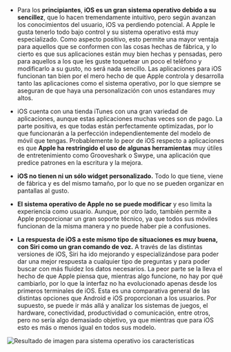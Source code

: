 - Para los  **principiantes**,  **iOS es un gran sistema operativo debido a su sencillez**, que lo hacen tremendamente intuitivo, pero según avanzan los conocimientos del usuario, iOS va perdiendo potencial. A Apple le gusta tenerlo todo bajo control y su sistema operativo está muy especializado.
Como aspecto positivo, esto permite una mayor ventaja para aquellos que se conformen con las cosas hechas de fábrica, y lo cierto es que sus aplicaciones están muy bien hechas y pensadas, pero para aquellos a los que les guste toquetear un poco el teléfono y modificarlo a su gusto, no será nada sencillo.
Las aplicaciones para iOS funcionan tan bien por el mero hecho de que Apple controla y desarrolla tanto las aplicaciones como el sistema operativo, por lo que siempre se aseguran de que haya una personalización con unos estandares muy altos.

- iOS cuenta con una tienda iTunes con una gran variedad de aplicaciones, aunque estas aplicaciones muchas veces son de pago. La parte positiva, es que todas están perfectamente optimizadas, por lo que funcionarán a la perfección independientemente del modelo de móvil que tengas.
Probablemente lo peor de iOS respecto a aplicaciones es que  **Apple ha restringido el uso de algunas herramientas**  muy útiles de entretenimiento como Grooveshark o Swype, una aplicación que predice patrones en la escritura y la mejora.

- **iOS no tienen ni un sólo widget personalizado.** Todo lo que tiene, viene de fábrica y es del mismo tamaño, por lo que no se pueden organizar en pantallas al gusto.

- **El sistema operativo de Apple no se puede modificar** y eso limita la experiencia como usuario. Aunque, por otro lado, también permite a Apple proporcionar un gran soporte técnico, ya que todos sus móviles funcionan de la misma manera y no puede haber pie a confusiones.

- **La respuesta de iOS a este mismo tipo de situaciones es muy buena, con Siri como un gran comando de voz.**  A través de las distintas versiones de iOS, Siri ha ido mejorando y especializándose para poder dar una mejor respuesta a cualquier tipo de preguntas y para poder buscar con más fluidez los datos necesarios.
La peor parte se la lleva el hecho de que Apple piensa que, mientras algo funcione, no hay por qué cambiarlo, por lo que la interfaz no ha evolucionado apenas desde los primeros terminales de iOS.
Esta es una comparativa general de las distintas opciones que Android e iOS proporcionan a los usuarios. Por supuesto, se puede ir más allá y analizar los sistemas de juegos, el hardware, conectividad, productividad o comunicación, entre otros, pero no serí­a algo demasiado objetivo, ya que mientras que para iOS esto es más o menos igual en todos sus modelo.

![Resultado de imagen para sistema operativo ios caracteristicas](https://www.mediatrends.es/wp-content/uploads/2015/04/iOS1.png)
